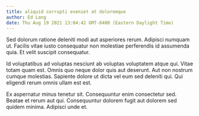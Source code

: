 ```yaml
---
title: aliquid corrupti eveniet at doloremque
author: Ed Lang
date: Thu Aug 19 2021 13:04:42 GMT-0400 (Eastern Daylight Time)
---
```

Sed dolorum ratione deleniti modi aut asperiores rerum. Adipisci numquam ut. Facilis vitae iusto consequatur non molestiae perferendis id assumenda quia. Et velit suscipit consequatur.

 Id voluptatibus ad voluptas nesciunt ab voluptas voluptatem atque qui. Vitae totam quam est. Omnis quo neque dolor quis aut deserunt. Aut non nostrum cumque molestias. Sapiente dolore ut dicta vel eum sed deleniti qui. Qui eligendi rerum omnis ullam est est.

 Ex aspernatur minus tenetur sit. Consequuntur enim consectetur sed. Beatae et rerum aut qui. Consequuntur dolorem fugit aut dolorem sed quidem minima. Adipisci unde et.